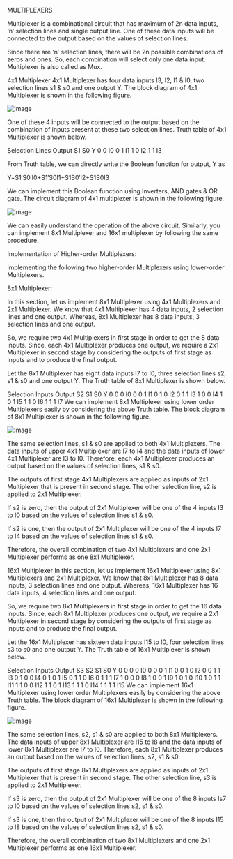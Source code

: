 MULTIPLEXERS

Multiplexer is a combinational circuit that has maximum of 2n data inputs, ‘n’ selection lines and single output line. One of these data inputs will be connected to the output based on the values of selection lines.

Since there are ‘n’ selection lines, there will be 2n possible combinations of zeros and ones. So, each combination will select only one data input. Multiplexer is also called as Mux.

4x1 Multiplexer
4x1 Multiplexer has four data inputs I3, I2, I1 & I0, two selection lines s1 & s0 and one output Y. The block diagram of 4x1 Multiplexer is shown in the following figure.

![image](https://github.com/ravalika-karnati/VerilogTutorial/assets/131842119/68c81218-dc5d-4994-88e6-201f2dabeef9)

One of these 4 inputs will be connected to the output based on the combination of inputs present at these two selection lines. Truth table of 4x1 Multiplexer is shown below.

Selection Lines	Output
S1	S0	Y
0	  0	 I0
0	  1  I1
1	  0	 I2
1 	1	 I3

From Truth table, we can directly write the Boolean function for output, Y as

Y=S1′S0′I0+S1′S0I1+S1S0′I2+S1S0I3

We can implement this Boolean function using Inverters, AND gates & OR gate. The circuit diagram of 4x1 multiplexer is shown in the following figure.

![image](https://github.com/ravalika-karnati/VerilogTutorial/assets/131842119/096a34b8-a242-4bae-9e49-a8fe79481069)


We can easily understand the operation of the above circuit. Similarly, you can implement 8x1 Multiplexer and 16x1 multiplexer by following the same procedure.

Implementation of Higher-order Multiplexers:

implementing the following two higher-order Multiplexers using lower-order Multiplexers.

8x1 Multiplexer:

In this section, let us implement 8x1 Multiplexer using 4x1 Multiplexers and 2x1 Multiplexer. We know that 4x1 Multiplexer has 4 data inputs, 2 selection lines and one output. Whereas, 8x1 Multiplexer has 8 data inputs, 3 selection lines and one output.

So, we require two 4x1 Multiplexers in first stage in order to get the 8 data inputs. Since, each 4x1 Multiplexer produces one output, we require a 2x1 Multiplexer in second stage by considering the outputs of first stage as inputs and to produce the final output.

Let the 8x1 Multiplexer has eight data inputs I7 to I0, three selection lines s2, s1 & s0 and one output Y. The Truth table of 8x1 Multiplexer is shown below.

Selection Inputs	Output
S2	S1	S0	Y
0	0	0	I0
0	0	1	I1
0	1	0	I2
0	1	1	I3
1	0	0	I4
1	0	1	I5
1	1	0	I6
1	1	1	I7
We can implement 8x1 Multiplexer using lower order Multiplexers easily by considering the above Truth table. The block diagram of 8x1 Multiplexer is shown in the following figure.

![image](https://github.com/ravalika-karnati/VerilogTutorial/assets/131842119/f34cf280-3f1d-44e3-a6da-139ce779c741)

The same selection lines, s1 & s0 are applied to both 4x1 Multiplexers. The data inputs of upper 4x1 Multiplexer are I7 to I4 and the data inputs of lower 4x1 Multiplexer are I3 to I0. Therefore, each 4x1 Multiplexer produces an output based on the values of selection lines, s1 & s0.

The outputs of first stage 4x1 Multiplexers are applied as inputs of 2x1 Multiplexer that is present in second stage. The other selection line, s2 is applied to 2x1 Multiplexer.

If s2 is zero, then the output of 2x1 Multiplexer will be one of the 4 inputs I3 to I0 based on the values of selection lines s1 & s0.

If s2 is one, then the output of 2x1 Multiplexer will be one of the 4 inputs I7 to I4 based on the values of selection lines s1 & s0.

Therefore, the overall combination of two 4x1 Multiplexers and one 2x1 Multiplexer performs as one 8x1 Multiplexer.

16x1 Multiplexer
In this section, let us implement 16x1 Multiplexer using 8x1 Multiplexers and 2x1 Multiplexer. We know that 8x1 Multiplexer has 8 data inputs, 3 selection lines and one output. Whereas, 16x1 Multiplexer has 16 data inputs, 4 selection lines and one output.

So, we require two 8x1 Multiplexers in first stage in order to get the 16 data inputs. Since, each 8x1 Multiplexer produces one output, we require a 2x1 Multiplexer in second stage by considering the outputs of first stage as inputs and to produce the final output.

Let the 16x1 Multiplexer has sixteen data inputs I15 to I0, four selection lines s3 to s0 and one output Y. The Truth table of 16x1 Multiplexer is shown below.

Selection Inputs	Output
S3	S2	S1	S0	Y
0	0	0	0	I0
0	0	0	1	I1
0	0	1	0	I2
0	0	1	1	I3
0	1	0	0	I4
0	1	0	1	I5
0	1	1	0	I6
0	1	1	1	I7
1	0	0	0	I8
1	0	0	1	I9
1	0	1	0	I10
1	0	1	1	I11
1	1	0	0	I12
1	1	0	1	I13
1	1	1	0	I14
1	1	1	1	I15
We can implement 16x1 Multiplexer using lower order Multiplexers easily by considering the above Truth table. The block diagram of 16x1 Multiplexer is shown in the following figure.

![image](https://github.com/ravalika-karnati/VerilogTutorial/assets/131842119/ba0d9b60-303c-4a1d-8130-1d8a0ee6cc9b)


The same selection lines, s2, s1 & s0 are applied to both 8x1 Multiplexers. The data inputs of upper 8x1 Multiplexer are I15 to I8 and the data inputs of lower 8x1 Multiplexer are I7 to I0. Therefore, each 8x1 Multiplexer produces an output based on the values of selection lines, s2, s1 & s0.

The outputs of first stage 8x1 Multiplexers are applied as inputs of 2x1 Multiplexer that is present in second stage. The other selection line, s3 is applied to 2x1 Multiplexer.

If s3 is zero, then the output of 2x1 Multiplexer will be one of the 8 inputs Is7 to I0 based on the values of selection lines s2, s1 & s0.

If s3 is one, then the output of 2x1 Multiplexer will be one of the 8 inputs I15 to I8 based on the values of selection lines s2, s1 & s0.

Therefore, the overall combination of two 8x1 Multiplexers and one 2x1 Multiplexer performs as one 16x1 Multiplexer.



